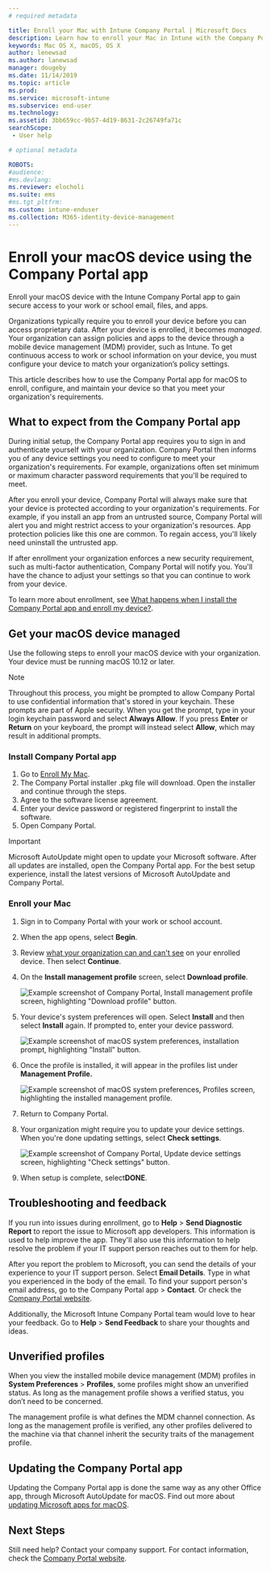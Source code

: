 ```yaml
---
# required metadata

title: Enroll your Mac with Intune Company Portal | Microsoft Docs
description: Learn how to enroll your Mac in Intune with the Company Portal app.
keywords: Mac OS X, macOS, OS X
author: lenewsad
ms.author: lanewsad
manager: dougeby
ms.date: 11/14/2019
ms.topic: article
ms.prod:
ms.service: microsoft-intune
ms.subservice: end-user
ms.technology:
ms.assetid: 3bb659cc-9b57-4d19-8631-2c26749fa71c
searchScope:
 - User help

# optional metadata

ROBOTS:  
#audience:
#ms.devlang:
ms.reviewer: elocholi
ms.suite: ems
#ms.tgt_pltfrm:
ms.custom: intune-enduser
ms.collection: M365-identity-device-management
---
```


# Enroll your macOS device using the Company Portal app  

Enroll your macOS device with the Intune Company Portal app to gain secure access to your work or school email, files, and apps.

Organizations typically require you to enroll your device before you can access proprietary data. After your device is enrolled, it becomes *managed*. Your organization can assign policies and apps to the device through a mobile device management (MDM) provider, such as Intune. To get continuous access to work or school information on your device, you must configure your device to match your organization’s policy settings.  

This article describes how to use the Company Portal app for macOS to enroll, configure, and maintain your device so that you meet your organization's requirements.  


## What to expect from the Company Portal app

During initial setup, the Company Portal app requires you to sign in and authenticate yourself with your organization. Company Portal then informs you of any device settings you need to configure to meet your organization's requirements. For example, organizations often set minimum or maximum character password requirements that you'll be required to meet.    

After you enroll your device, Company Portal will always make sure that your device is protected according to your organization's requirements. For example, if you install an app from an untrusted source, Company Portal will alert you and might restrict access to your organization's resources. App protection policies like this one are common. To regain access, you'll likely need uninstall the untrusted app. 

If after enrollment your organization enforces a new security requirement, such as multi-factor authentication, Company Portal will notify you. You'll have the chance to adjust your settings so that you can continue to work from your device.  

To learn more about enrollment, see [What happens when I install the Company Portal app and enroll my device?](what-happens-if-you-install-the-Company-Portal-app-and-enroll-your-device-in-intune-macos.md).  

## Get your macOS device managed  
Use the following steps to enroll your macOS device with your organization. Your device must be running macOS 10.12 or later.   

> [!NOTE]
> Throughout this process, you might be prompted to allow Company Portal to use confidential information that's stored in your keychain. These prompts are part of Apple security. When you get the prompt, type in your login keychain password and select **Always Allow**. If you press **Enter** or **Return** on your keyboard, the prompt will instead select **Allow**, which may result in additional prompts.  

### Install Company Portal app  
1. Go to [Enroll My Mac](https://go.microsoft.com/fwlink/?linkid=853070).  
2. The Company Portal installer .pkg file will download. Open the installer and continue through the steps. 
3. Agree to the software license agreement. 
4. Enter your device password or registered fingerprint to install the software.  
5. Open Company Portal. 

> [!IMPORTANT]
> Microsoft AutoUpdate might open to update your Microsoft software. After all updates are installed, open the Company Portal app. For the best setup experience, install the latest versions of Microsoft AutoUpdate and Company Portal.  


### Enroll your Mac  


1. Sign in to Company Portal with your work or school account.  
2. When the app opens, select **Begin**.  
3. Review [what your organization can and can't see](what-info-can-your-company-see-when-you-enroll-your-device-in-intune.md) on your enrolled device. Then select **Continue**.  
4. On the **Install management profile** screen, select **Download profile**.   

    ![Example screenshot of Company Portal, Install management profile screen, highlighting "Download profile" button.](./media/install-mgmt-profile-mac-1911.PNG)   
5. Your device's system preferences will open. Select **Install** and then select **Install** again. If prompted to, enter your device password.  

    ![Example screenshot of macOS system preferences, installation prompt, highlighting "Install" button.](./media/system-preference-install-1911.PNG)  
6. Once the profile is installed, it will appear in the profiles list under **Management Profile.**  

   ![Example screenshot of macOS system preferences, Profiles screen, highlighting the installed management profile.](./media/system-preference-verify-1911.PNG)   
7. Return to Company Portal.   
8. Your organization might require you to update your device settings. When you're done updating settings, select **Check settings**.  

    ![Example screenshot of Company Portal, Update device settings screen, highlighting "Check settings" button.](./media/update-settings-mac-1911.PNG)  
9. When setup is complete, select**DONE**.  


 ## Troubleshooting and feedback   

If you run into issues during enrollment, go to **Help** > **Send Diagnostic Report** to report the issue to Microsoft app developers. This information is used to help improve the app. They'll also use this information to help resolve the problem if your IT support person reaches out to them for help.  

After you report the problem to Microsoft, you can send the details of your experience to your IT support person. Select **Email Details**. Type in what you experienced in the body of the email. To find your support person's email address, go to the Company Portal app > **Contact**. Or check the [Company Portal website](https://go.microsoft.com/fwlink/?linkid=2010980).  
 

Additionally, the Microsoft Intune Company Portal team would love to hear your feedback. Go to **Help** > **Send Feedback** to share your thoughts and ideas.  

## Unverified profiles  
When you view the installed mobile device management (MDM) profiles in **System Preferences** > **Profiles**, some profiles might show an unverified status. As long as the management profile shows a verified status, you don’t need to be concerned.  

The management profile is what defines the MDM channel connection. As long as the management profile is verified, any other profiles delivered to the machine via that channel inherit the security traits of the management profile.   

## Updating the Company Portal app

Updating the Company Portal app is done the same way as any other Office app, through Microsoft AutoUpdate for macOS. Find out more about [updating Microsoft apps for macOS](https://support.office.com/article/Check-for-Office-for-Mac-updates-automatically-bfd1e497-c24d-4754-92ab-910a4074d7c1).  

## Next Steps  
Still need help? Contact your company support. For contact information, check the [Company Portal website](https://go.microsoft.com/fwlink/?linkid=2010980).   


